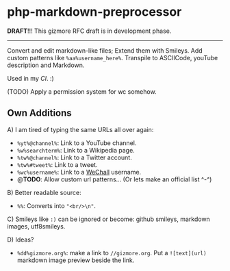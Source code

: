 # php-markdown-preprocessor


**DRAFT**!!!
This gizmore RFC draft is in development phase.

---

Convert and edit markdown-like files;
Extend them with Smileys.
Add custom patterns like `%aa%username_here%`.
Transpile to ASCIICode, youTube description and Markdown.

Used in my *CI*. :)

(TODO) Apply a permission system for wc somehow.



## Own Additions

A) I am tired of typing the same URLs all over again:

 - `%yt%@channel%`: Link to a YouTube channel.
 - `%w%searchterm%`: Link to a Wikipedia page.
 - `%tw%@channel%`: Link to a Twitter account.
 - `%tw%#tweet%`: Link to a tweet.
 - `%wc%username%`: Link to a [WeChall](https://www.wechall.net) username.
 - @**TODO**: Allow custom url patterns... (Or lets make an official list ^-^)
 

B) Better readable source:
 
 - `%%`: Converts into `"<br/>\n"`.
 
 
C) Smileys like `:)` can be ignored or become:
github smileys, markdown images, utf8smileys.
 
 
D) Ideas?
 
 - `%dd%gizmore.org%`: make a link to `//gizmore.org`. Put a `![text](url)` markdown image preview beside the link.
 